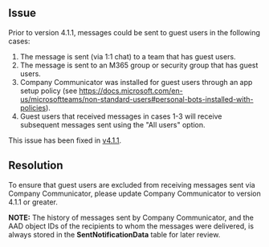 ## Issue
Prior to version 4.1.1, messages could be sent to guest users in the following cases:
1. The message is sent (via 1:1 chat) to a team that has guest users.
2. The message is sent to an M365 group or security group that has guest users.
3. Company Communicator was installed for guest users through an app setup policy (see https://docs.microsoft.com/en-us/microsoftteams/non-standard-users#personal-bots-installed-with-policies).
4. Guest users that received messages in cases 1-3 will receive subsequent messages sent using the "All users" option.

This issue has been fixed in [v4.1.1](https://github.com/OfficeDev/microsoft-teams-apps-company-communicator/releases/tag/v4.1.1).

## Resolution
To ensure that guest users are excluded from receiving messages sent via Company Communicator, please update Company Communicator to version 4.1.1 or greater.

**NOTE:** The history of messages sent by Company Communicator, and the AAD object IDs of the recipients to whom the messages were delivered, is always stored in the **SentNotificationData** table for later review.